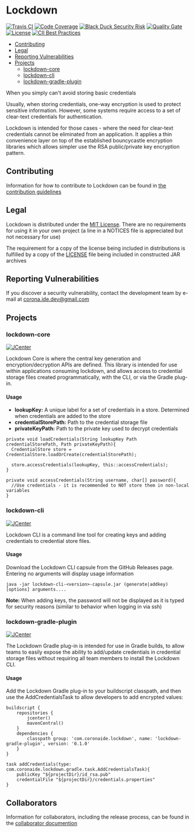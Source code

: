 # Lockdown

[![Travis CI](https://img.shields.io/travis/Corona-IDE/lockdown.svg?branch=master)](https://travis-ci.org/Corona-IDE/lockdown) [![Code Coverage](https://img.shields.io/codecov/c/github/Corona-IDE/lockdown.svg)](https://codecov.io/github/Corona-IDE/lockdown) [![Black Duck Security Risk](https://copilot.blackducksoftware.com/github/groups/Corona-IDE/locations/lockdown/public/results/branches/master/badge-risk.svg)](https://copilot.blackducksoftware.com/github/groups/Corona-IDE/locations/lockdown/public/results/branches/master) [![Quality Gate](https://sonarqube.com/api/badges/gate?key=com.coronaide:lockdown)](https://sonarqube.com/dashboard/index/com.coronaide:lockdown) [![License](https://img.shields.io/badge/License-MIT-blue.svg)](https://opensource.org/licenses/MIT) [![CII Best Practices](https://bestpractices.coreinfrastructure.org/projects/997/badge)](https://bestpractices.coreinfrastructure.org/projects/997)

* [Contributing](#contributing)
* [Legal](#legal)
* [Reporting Vulnerabilities](#reporting-vulnerabilities)
* [Projects](#projects)
    * [lockdown-core](#lockdown-core)
    * [lockdown-cli](#lockdown-cli)
    * [lockdown-gradle-plugin](#lockdown-gradle-plugin)

When you simply can't avoid storing basic credentials

Usually, when storing credentials, one-way encryption is used to protect sensitive information. However, some systems require access to a set of clear-text credentials for authentication.

Lockdown is intended for those cases - where the need for clear-text credentials cannot be eliminated from an application. It applies a thin convenience layer on top of the established bouncycastle encryption libraries which allows simpler use the RSA public/private key encryption pattern.

## Contributing

Information for how to contribute to Lockdown can be found in [the contribution guidelines](CONTRIBUTING.md)

## Legal

Lockdown is distributed under the [MIT License](https://opensource.org/licenses/MIT). There are no requirements for using it in your own project (a line in a NOTICES file is appreciated but not necessary for use)

The requirement for a copy of the license being included in distributions is fulfilled by a copy of the [LICENSE](./LICENSE) file being included in constructed JAR archives

## Reporting Vulnerabilities

If you discover a security vulnerability, contact the development team by e-mail at corona.ide.dev@gmail.com

## Projects

### lockdown-core 
[![JCenter](https://api.bintray.com/packages/corona-ide/lockdown/lockdown-core/images/download.svg)](https://bintray.com/corona-ide/lockdown/lockdown-core/_latestVersion)

Lockdown Core is where the central key generation and encryption/decryption APIs are defined. This library is intended for use within applications consuming lockdown, and allows access to credential storage files created programmatically, with the CLI, or via the Gradle plug-in.

#### Usage

- **lookupKey:** A unique label for a set of credentials in a store. Determined when credentials are added to the store
- **credentialStorePath:** Path to the credential storage file
- **privateKeyPath:** Path to the private key used to decrypt credentials

```
private void loadCredentials(String lookupKey Path credentialStorePath, Path privateKeyPath){
  CredentialStore store = CredentialStore.loadOrCreate(credentialStorePath);

  store.accessCredentials(lookupKey, this::accessCredentials);
}

private void accessCredentials(String username, char[] password){
  //Use credentials - it is recommended to NOT store them in non-local variables
}
```

### lockdown-cli 
[![JCenter](https://api.bintray.com/packages/corona-ide/lockdown/lockdown-cli/images/download.svg)](https://bintray.com/corona-ide/lockdown/lockdown-cli/_latestVersion)

Lockdown CLI is a command line tool for creating keys and adding credentials to credential store files.

#### Usage

Download the Lockdown CLI capsule from the GitHub Releases page. Entering no arguments will display usage information

```
java -jar lockdown-cli-<version>-capsule.jar (generate|addkey) [options] arguments....
```

**Note:** When adding keys, the password will not be displayed as it is typed for security reasons (similar to behavior when logging in via ssh)

### lockdown-gradle-plugin 
[![JCenter](https://api.bintray.com/packages/corona-ide/lockdown/lockdown-gradle-plugin/images/download.svg)](https://bintray.com/corona-ide/lockdown/lockdown-gradle-plugin/_latestVersion)

The Lockdown Gradle plug-in is intended for use in Gradle builds, to allow teams to easily expose the ability to add/update credentials in credential storage files without requiring all team members to install the Lockdown CLI.

#### Usage

Add the Lockdown Gradle plug-in to your buildscript classpath, and then use the AddCredentialsTask to allow developers to add encrypted values:


```
buildscript {
    repositories {
        jcenter()
        mavenCentral()
    }
    dependencies {
        classpath group: 'com.coronaide.lockdown', name: 'lockdown-gradle-plugin', version: '0.1.0'
    }
}

task addCredentials(type: com.coronaide.lockdown.gradle.task.AddCredentialsTask){
    publicKey "${projectDir}/id_rsa.pub"
    credentialFile "${projectDir}/credentials.properties"
}
```

## Collaborators

Information for collaborators, including the release process, can be found in the [collaborator documention](./COLLABORATORS.md)
